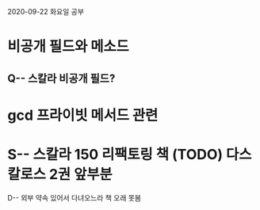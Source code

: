 2020-09-22 화요일 공부

# 비공개 필드와 메소드

## Q-- 스칼라 비공개 필드?
gcd 프라이빗 메서드 관련
===


S--
스칼라 150
리팩토링 책 (TODO)
다스칼로스 2권 앞부분
===

D--
외부 약속 있어서 다녀오느라 책 오래 못봄

